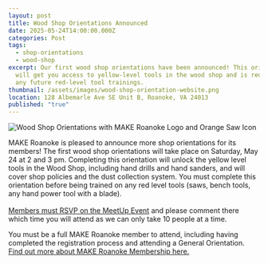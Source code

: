 ```yaml
---
layout: post
title: Wood Shop Orientations Announced
date: 2025-05-24T14:00:00.000Z
categories: Post
tags:
  - shop-orientations
  - wood-shop
excerpt: Our first wood shop orientations have been announced! This orientation
  will get you access to yellow-level tools in the wood shop and is required for
  any future red-level tool trainings.
thumbnail: /assets/images/wood-shop-orientation-website.png
location: 128 Albemarle Ave SE Unit B, Roanoke, VA 24013
published: "true"
---
```

![Wood Shop Orientations with MAKE Roanoke Logo and Orange Saw Icon](/assets/images/wood-shop-orientation-website.png)

MAKE Roanoke is pleased to announce more shop orientations for its members! The first wood shop orientations will take place on Saturday, May 24 at 2 and 3 pm. Completing this orientation will unlock the yellow level tools in the Wood Shop, including hand drills and hand sanders, and will cover shop policies and the dust collection system. You must complete this orientation before being trained on any red level tools (saws, bench tools, any hand power tool with a blade).\
\
[Members must RSVP on the MeetUp Event](https://www.meetup.com/make-roanoke/events/307956815/?slug=make-roanoke&eventId=307956815&isFirstPublish=true) and please comment there which time you will attend as we can only take 10 people at a time. 

You must be a full MAKE Roanoke member to attend, including having completed the registration process and attending a General Orientation. [Find out more about MAKE Roanoke Membership here.](https://makeroanoke.org/membership/)
